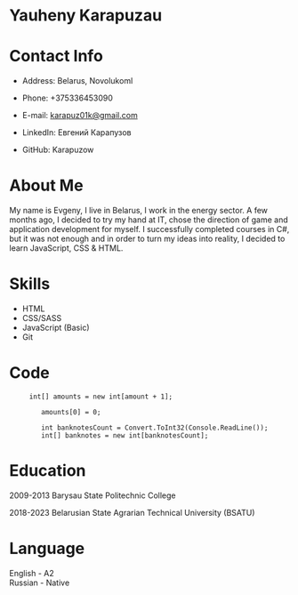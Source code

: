 # Yauheny Karapuzau

# Contact Info

- Address: Belarus, Novolukoml

- Phone: +375336453090

- E-mail: karapuz01k@gmail.com

- LinkedIn: Евгений Карапузов

- GitHub: Karapuzow

# About Me

My name is Evgeny, I live in Belarus, I work in the energy sector. A few months ago, I
decided to try my hand at IT, chose the direction of game and application development for myself. I successfully
completed courses in C#, but it was not enough and in order to turn my ideas into reality,
I decided to learn JavaScript, CSS & HTML.

# Skills
* HTML
* CSS/SASS
* JavaScript (Basic)
* Git

# Code 
         int[] amounts = new int[amount + 1];
            
            amounts[0] = 0;

            int banknotesCount = Convert.ToInt32(Console.ReadLine());
            int[] banknotes = new int[banknotesCount];

# Education
2009-2013    Barysau State Politechnic College

2018-2023    Belarusian State Agrarian Technical University (BSATU)

# Language
 English - A2 <br>
 Russian - Native</p>
